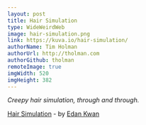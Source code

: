 ```yaml
---
layout: post
title: Hair Simulation
type: WideWeirdWeb
image: hair-simulation.png
link: https://kuva.io/hair-simulation/
authorName: Tim Holman
authorUrl: http://tholman.com
authorGithub: tholman
remoteImage: true
imgWidth: 520
imgHeight: 382
---
```


_Creepy hair simulation, through and through._

[Hair Simulation](https://kuva.io/hair-simulation/) - by [Edan Kwan](http://edankwan.com/)
